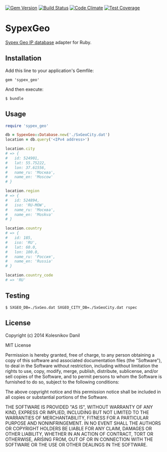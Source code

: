 [![Gem Version](https://badge.fury.io/rb/sypex_geo.svg)](http://badge.fury.io/rb/sypex_geo)
[![Build Status](https://travis-ci.org/kolesnikovde/sypex_geo.svg?branch=master)](https://travis-ci.org/kolesnikovde/sypex_geo)
[![Code Climate](https://codeclimate.com/github/kolesnikovde/sypex_geo/badges/gpa.svg)](https://codeclimate.com/github/kolesnikovde/sypex_geo)
[![Test Coverage](https://codeclimate.com/github/kolesnikovde/sypex_geo/badges/coverage.svg)](https://codeclimate.com/github/kolesnikovde/sypex_geo)

# SypexGeo

[Sypex Geo IP database](http://sypexgeo.net) adapter for Ruby.

## Installation

Add this line to your application's Gemfile:

    gem 'sypex_geo'

And then execute:

    $ bundle

## Usage

```ruby
require 'sypex_geo'

db = SypexGeo::Database.new('./SxGeoCity.dat')
location = db.query('<IPv4 address>')

location.city
# => {
#   id: 524901,
#   lat: 55.75222,
#   lon: 37.61556,
#   name_ru: 'Москва',
#   name_en: 'Moscow'
# }

location.region
# => {
#   id: 524894,
#   iso: 'RU-MOW',
#   name_ru: 'Москва',
#   name_en: 'Moskva'
# }

location.country
# => {
#   id: 185,
#   iso: 'RU',
#   lat: 60.0,
#   lon: 100.0,
#   name_ru: 'Россия',
#   name_en: 'Russia'
# }

location.country_code
# => 'RU'
```

## Testing

    $ SXGEO_DB=./SxGeo.dat SXGEO_CITY_DB=./SxGeoCity.dat rspec

## License

Copyright (c) 2014 Kolesnikov Danil

MIT License

Permission is hereby granted, free of charge, to any person obtaining
a copy of this software and associated documentation files (the
"Software"), to deal in the Software without restriction, including
without limitation the rights to use, copy, modify, merge, publish,
distribute, sublicense, and/or sell copies of the Software, and to
permit persons to whom the Software is furnished to do so, subject to
the following conditions:

The above copyright notice and this permission notice shall be
included in all copies or substantial portions of the Software.

THE SOFTWARE IS PROVIDED "AS IS", WITHOUT WARRANTY OF ANY KIND,
EXPRESS OR IMPLIED, INCLUDING BUT NOT LIMITED TO THE WARRANTIES OF
MERCHANTABILITY, FITNESS FOR A PARTICULAR PURPOSE AND
NONINFRINGEMENT. IN NO EVENT SHALL THE AUTHORS OR COPYRIGHT HOLDERS BE
LIABLE FOR ANY CLAIM, DAMAGES OR OTHER LIABILITY, WHETHER IN AN ACTION
OF CONTRACT, TORT OR OTHERWISE, ARISING FROM, OUT OF OR IN CONNECTION
WITH THE SOFTWARE OR THE USE OR OTHER DEALINGS IN THE SOFTWARE.
